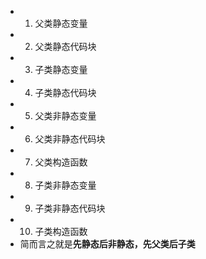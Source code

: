 - 1.	父类静态变量
- 2.	父类静态代码块
- 3.	子类静态变量
- 4.	子类静态代码块
- 5.	父类非静态变量
- 6.	父类非静态代码块
- 7.	父类构造函数
- 8.	子类非静态变量
- 9.	子类非静态代码块
- 10.	子类构造函数
- 简而言之就是**先静态后非静态，先父类后子类**